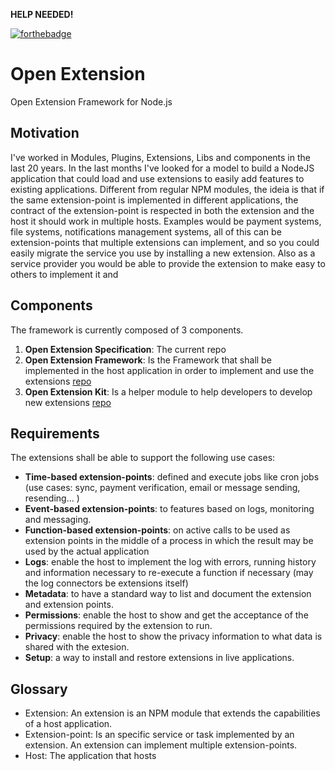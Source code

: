 **HELP NEEDED!**

[![forthebadge](https://forthebadge.com/images/badges/made-with-javascript.svg)](https://forthebadge.com)

# Open Extension
Open Extension Framework for Node.js

## Motivation

I've worked in Modules, Plugins, Extensions, Libs and components in the last 20 years. In the last months I've looked for a model to build a NodeJS application that could load and use extensions to easily add features to existing applications. Different from regular NPM modules, the ideia is that if the same extension-point is implemented in different applications, the contract of the extension-point is respected in both the extension and the host it should work in multiple hosts. Examples would be payment systems, file systems, notifications management systems, all of this can be extension-points that multiple extensions can implement, and so you could easily migrate the service you use by installing a new extension. Also as a service provider you would be able to provide the extension to make easy to others to implement it and 

## Components

The framework is currently composed of 3 components. 

1. **Open Extension Specification**: The current repo
2. **Open Extension Framework**: Is the Framework that shall be implemented in the host application in order to implement and use the extensions [repo](https://github.com/menvia/open-extension-framework)
3. **Open Extension Kit**: Is a helper module to help developers to develop new extensions [repo](https://github.com/menvia/open-extension-kit)

## Requirements

The extensions shall be able to support the following use cases: 
- **Time-based extension-points**: defined and execute jobs like cron jobs (use cases: sync, payment verification, email or message sending, resending... )
- **Event-based extension-points**: to features based on logs, monitoring and messaging.
- **Function-based extension-points**: on active calls to be used as extension points in the middle of a process in which the result may be used by the actual application
- **Logs**: enable the host to implement the log with errors, running history and information necessary to re-execute a function if necessary (may the log connectors be extensions itself)
- **Metadata**: to have a standard way to list and document the extension and extension points.
- **Permissions**: enable the host to show and get the acceptance of the permissions required by the extension to run.
- **Privacy**: enable the host to show the privacy information to what data is shared with the extesion.
- **Setup**: a way to install and restore extensions in live applications.

## Glossary

- Extension: An extension is an NPM module that extends the capabilities of a host application.
- Extension-point: Is an specific service or task implemented by an extension. An extension can implement multiple extension-points.
- Host: The application that hosts

